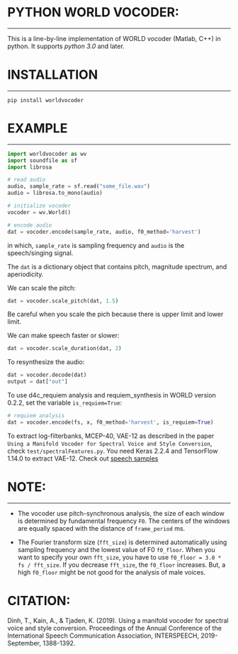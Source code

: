 # PYTHON WORLD VOCODER: 
*************************************

This is a line-by-line implementation of WORLD vocoder (Matlab, C++) in python. It supports *python 3.0* and later.

# INSTALLATION
*********************

```
pip install worldvocoder
```

# EXAMPLE
**************

```python
import worldvocoder as wv
import soundfile as sf
import librosa

# read audio
audio, sample_rate = sf.read("some_file.wav")
audio = librosa.to_mono(audio)

# initialize vocoder
vocoder = wv.World()

# encode audio
dat = vocoder.encode(sample_rate, audio, f0_method='harvest')

```

in which, ```sample_rate``` is sampling frequency and ```audio``` is the speech/singing signal.

The ```dat``` is a dictionary object that contains pitch, magnitude spectrum, and aperiodicity. 

We can scale the pitch:

```python
dat = vocoder.scale_pitch(dat, 1.5)
```

Be careful when you scale the pich because there is upper limit and lower limit.

We can make speech faster or slower:

```python
dat = vocoder.scale_duration(dat, 2)
```

To resynthesize the audio:

```python
dat = vocoder.decode(dat)
output = dat["out"]
```

To use d4c_requiem analysis and requiem_synthesis in WORLD version 0.2.2, set the variable ```is_requiem=True```:

```python
# requiem analysis
dat = vocoder.encode(fs, x, f0_method='harvest', is_requiem=True)
```

To extract log-filterbanks, MCEP-40, VAE-12 as described in the paper `Using a Manifold Vocoder for Spectral Voice and Style Conversion`, check ```test/spectralFeatures.py```. You need Keras 2.2.4 and TensorFlow 1.14.0 to extract VAE-12.
Check out [speech samples](https://tuanad121.github.io/samples/2019-09-15-Manifold/)

# NOTE:
**********

* The vocoder use pitch-synchronous analysis, the size of each window is determined by fundamental frequency ```F0```. The centers of the windows are equally spaced with the distance of ```frame_period``` ms.

* The Fourier transform size (```fft_size```) is determined automatically using sampling frequency and the lowest value of F0 ```f0_floor```. 
When you want to specify your own ```fft_size```, you have to use ```f0_floor = 3.0 * fs / fft_size```. 
If you decrease ```fft_size```, the ```f0_floor``` increases. But, a high ```f0_floor``` might be not good for the analysis of male voices.


# CITATION:

Dinh, T., Kain, A., & Tjaden, K. (2019). Using a manifold vocoder for spectral voice and style conversion. Proceedings of the Annual Conference of the International Speech Communication Association, INTERSPEECH, 2019-September, 1388-1392.
